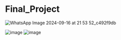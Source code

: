 # Final_Project
![WhatsApp Image 2024-09-16 at 21 53 52_c492f9db](https://github.com/user-attachments/assets/950fb279-ba52-4f39-9e94-173a3f398c22)

![image](https://github.com/user-attachments/assets/40234799-3738-49e5-ac78-485fbc1e4d12)
![image](https://github.com/user-attachments/assets/24cca82e-446c-46af-9332-909b4eedabe3)


